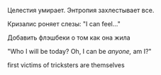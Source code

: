 Целестия умирает. Энтропия захлестывает все.

Кризалис роняет слезы:
"I can feel..."

Добавить флэшбеки о том как она жила

"Who I will be today? Oh, I can be *anyone,* am I?"

first victims of tricksters are themselves